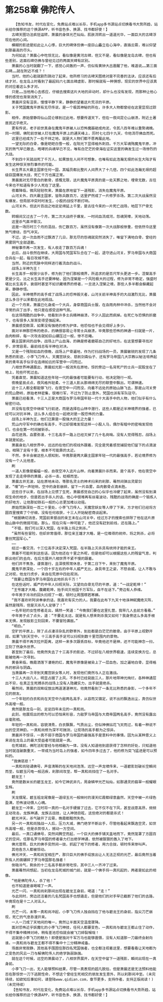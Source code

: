 # 第258章 佛陀传人
        【告知书友，时代在变化，免费站点难以长存，手机app多书源站点切换看书大势所趋，站长给你推荐的这个换源APP，听书音色多、换源、找书都好使！】
       古碑天图功法疯狂运转，萧晨的身体光芒灿灿，肌肤流转出一道道光华，一面巨大的古碑浮现在他的心间。
       模糊的影迹是如此让人心悸，巨大的碑体仿佛一座巨山矗立在心海中，直插云霄，难以仰望到那最高的尽头。
       为何如此？萧晨心中吃惊无比，看似像是黄河古碑，但又不是，看似像是龙岛古碑，但也有些差别，这面石碑仿佛与曾经见过的两面天碑有区别。
       萧晨的心当时就翻了一下，感觉心间轰的一声，仿似有黄钟大吕震醒了他，难道说……第三面石碑……就在附近不成？！
       当时，他的心脏就剧烈跳动了起来，他所修习的古碑天图绝对是不完善的法诀，应该还有后续才对，在龙岛上时看到了最起码六七面古碑虚影，那时候就有一种猜想，现实的世界中应该真的对应着这么多才对。
       只是……当他用心去感应，仔细去搜索这片大地的异动时，却什么也没有发现，而那种让他心悸的感觉也渐渐消失了。
       萧晨并没有沮丧，慢慢平静下来，静静的望着这片荒凉的平原。
       关于梵国魔鬼平原有无尽传说，是一个极其神秘的所在，许多大人物都曾经在这里显现过踪影。
       相传，原始曾静将仙山昆仑移到过此地，想要传道天下，但在一夜间昆仑山崩溃，附近土著居民近乎绝灭。
       更有传说，老子前世真身在魔鬼平原被人以恐怖魔器砸成肉泥，令其八百年难以重聚魂魄。同一时期，佛陀前世被人钉在魔鬼平原上的通天峰上，历时七七四十九天，令他流尽佛血而死。
       这里已经成为了一处不祥之地，就是大人物们都不愿再履此地。
       一望无际的白骨，像是皑皑白雪一般，在阳光下显得格外刺目。千万大军魂殇魔鬼平原，冲天的煞气早已散去，咆哮的兵魂早已不见，唯有白茫茫的骨海在证实这里的确发生过一场惨烈的大战。
       不到四十天就战死了千万人，如果放在人间不可想象，也唯有如此浩瀚无垠的长生大陆才有发生这种惊天惨烈事件的可能。
       长生界五大霸主国家任何一国，其幅员都比整片人间界大了十几倍，四个如此浩瀚无垠的超级巨国爆发大战，死亡千万也属正常。
       萧晨面对无尽雪白的骸骨，感慨无限，这片魔鬼平原真的是一处天葬之地，埋骨无数，古往今来也不知道有多少人死在了这里。
       夜幕降临，微风轻轻吹来，萧晨在原地留下一道残影，消失在魔鬼平原。
       山河关外，四大霸主国家，皆陈兵数百万，这里俨然成了一片修罗杀场，第二次大战虽然没有爆发，但局部冲突时时发生，小股的战役不断打响。
       山河关外，但这片百战之地足足绵延上千里，是古往今来的一片死亡战场，地层下尸骨无数。
       转眼间又过去了一个月，第二次大战终于爆发，一时间血流成河，怨魂哭嚎，天地动荡。
       这里杀气直冲霄汉。
       这是一场历时三个月的混战，伤亡数百万，虽然没有像第一次大战那般惨重，但依然令这里煞气缭绕，怨气冲天。
       不过，这一次血雨不过飘洒了几日，那无尽的怨魂就突然消失了，唯留下满地白骨，曾经的黑雾阴气全部退散。
       神秘事件再一次发生，有人收走了数百万兵魂！
       此后，战斗依然在继续，大周国与梵国军队合在了一起，退守进山河关，罗马帝国与大商国合兵在一起，每日攻城不断。
       当然，附近的荒脉中同样进行着流血的战斗。
       战场上半神为王！
       长生高手一般很少出手，修为到了他们那般境界，所追求的是百尺竿头更进一步。涅槃高手更是少见，比之长生高手还要神秘，因为涅槃是一个风险极大的过程，修为非常不稳定，强盛时堪比长生高手，衰弱时甚至不如识藏境界的修者，一旦进入涅槃之境，那些人多半都会躲藏起来，静静参悟。
       因此，半神境界的高手成了战场上的恐怖毁灭者，山河关前半神高手的大战激烈无比，萧晨这么多日子以来都在此地观战。
       近一个月来，萧晨已化身成一个大兵，身穿商国兵士服，在血雨肉林中冲杀，当然他不会对寻常的兵丁出手，他只是在感受这种气氛。
       在这场残酷的战争中，他看到许多士兵精神崩溃，不少人因此而疯掉。在死亡与恐惧的折磨下，也有很多人渐渐变得坚强起来。
       萧晨感受颇深，如果没有强绝的修为护体，他恐怕也不会见得好上多少。
       面对半神那恐怖的绝杀，的确很容易让寻常士兵崩溃，毕竟那些恐怖的神通一扫就是一片，血肉粉碎，每一次攻击就如巨山碾压过一般，惨不忍睹。
       霸主国家间的战争，战场上尸山血海，的确是修者磨砺自己的好地方。在这里想要寻找对手，非常容易，最前线总有半神在对决。
       又是一个残阳如血的傍晚，战场上尸骨遍地，作为打扫战场的一员，萧晨敏锐的发现了几条熟悉的影迹，小李飞刀传人、天魔宫妖女、慈航剑斋仙子、还有罗马帝国几大宗教以秘法培养起来的青年高手似乎在连绵如云的军营中一闪而过。
       八相世界神通展出，萧晨如光影一般消失在原地，惊的旁边一名背死尸的士兵一屁股坐在了地上，险些吓死过去。
       凭着直觉，萧晨知道这些年轻一代的最强者可能要有行动，他决定随行一观。
       夜晚星辰点点，夜风格外轻柔，十三道人影从那绵绵无尽的联营中飘出，可谓神速。
       这十三人都全都能够飞行，在夜空中一闪而没，向着不远处的原始山脉飞去，那是山河关旁的荒山野岭，原始老林密集，很难行军，不过为了防止意外，梵国也派有军队驻守。
       萧晨已经看清，十三人正是大商国与罗马帝国年轻一代十大高手中的人物，他们似乎有什么秘密行动。
       并没有在夜空中继续飞行前进，而是选择在山林中潜行，这些人都是近半神境界的强者，已经可以对抗半神，这么多人组合在一起绝对是一股恐怖的力量。
       战场上半神为王，他们已算是一股强大的王之力量！
       荒山内守军中的确也有高手，不过却很难发现这样一小股人马，偶尔有暗中的密哨发现他们，也会在第一时间被斩杀。
       血花迸溅，血雾弥漫，十三名高手一路上已经灭掉了几十名岗哨。没有人觉得残忍，战场上本就是如此。
       萧晨身处八相世界中，远远的在他们的视线外跟着，完全是凭着感觉捕捉他们留下的点滴波动，相隔了足有十里，根本不可能靠的太近。
       不然，多半会被这些人感知到，毕竟那是两大霸主国家年轻一代的最强高手，若论境界修为没有一个人比他差。
       刷
       一道人影像是蝙蝠一般，自夜空冲入这片山林，向着萧晨扑杀而来。是个高手，他在夜空中发现了走走停停的萧晨，必杀一击，眨眼而至。
       萧晨古井无波，站在原地未动，等那名灵士的神术扫来的刹那，蓦然间弹出灵犀剑波，“噗”的一声轻响，空中的身影崩碎，留下一片血雾，血肉骸骨点滴未胜。
       这些日子以来，在战场上见惯了生死，萧晨感觉自己的心似乎也冷硬了起来，虽然没有到漠视生命的地步，但是若出手杀人的话，他心中很难再有丝毫波动，残酷的战场的确是一个锻炼人的好地方，让他那如铁石一般的心志更加难以动摇。
       原始荒脉深处一百二十里处，小李飞刀传人、天魔宫妖女等人停了下来，方才他们已经将方圆百里搜索了个仔细，没有任何收获，十三人开始秘密商谈起来。
       “根据确切消息，梵国前来督战的亲王未在山河关中，经过方才的搜索也排除了他在这片原始山脉中的微弱可能。那么，现在只有一种可能了，他还没有赶到前线，还在路上。”
       “不错，我们可以深入梵国，在半路上将之刺杀。”
       “虽然有些冒险，但却非常值得，那位亲王雄才大略，是一位难得的统帅，将之刺杀，必将重创梵国军心。”
       ……
       经过一番交流，十三位高手决定深入梵国，在半路上灭杀具有统帅才能的亲王。
       萧晨不可能听到这些话，因为他还在十里之外呢，但是他却可以根据这些人的残留气息，判断出他们的去向，在后方展开八相世界不紧不慢的跟着。
       他们并不焦急，谨慎潜行，且深夜照常休息，于第二日下午，来到了魔鬼平原。
       魔鬼平原深处，一个四十岁左右的中年人威严无比，身具帝王之姿，不怒自威，让人不敢与之对视，他龙行虎步，亲自在荒原中四处观测。
       “我要让商国与罗马帝国在此地折兵千万！”
       在这些话时，威严的中年人扫视天际，又望向白骨无尽的平原，道：“一战定乾坤！”
       “王爷雄才大略，腹藏乾坤，抬手间灭他国千万军队，自不在话下。”旁边有人恭维。
       中年男子冷冷的回头扫视了一眼，顿时让周围噤若寒蝉。
       “我不喜欢听阿谀奉承的话，我喜欢有实力的人。我要在此布下九天十地诛神弑魔绝灭阵，虽然是残阵，但是灭杀凡人足够了！”
       一名年轻的女性修者走出，嫣然一笑道：“今晚我们要在这里扎营，我带几人去前方看看。”
       中年男子点了点头，道：“不要走太远，就是有人想来刺杀我又如何？我身旁这么多高手根本无惧，发现敌影立刻回来，不要冒险袭敌。”
       “明白。”
       空旷的平原上，除了点点凄凉杂乱的野草外，到处都是白茫茫的骸骨。由于平原上视野开阔，如果飞到天空中，十三高手高手足可以扫视到数十里范围内的景物。
       萧晨不得不再次拉开距离，这样一来多次跟丢目标，毕竟他还不是神，还不可能神念一扫，立刻了然身外世界。
       甚至到了最后，他竟然失去了十三高手的影迹，不过好在八相世界极速，连续变换方位，总能被他再一次寻到。
       黄昏来临，晚霞洒落下凄艳的红，魔鬼平原像是被染上了一层血色，加之遍地白骨，显得格外的邪异与阴森。
       当萧晨再一次寻到天魔宫妖女等人时，发现他们竟然与人正在激战。
       十三人大战八人，明显占据了上风，不多时已经毙敌三人，那片地带神光绚烂，各种神通层出不穷，在真正生死搏杀的战场上没有人隐藏实力，出手就是绝杀。
       蓦然间，萧晨的双眸绽放出两道湛湛神光，他竟然看到了一条无比熟悉的身影，一个多年不见的朋友。
       一个年轻的白衣和尚在天空中力敌两名高手，从容而又镇定，说不出的飘逸出尘，真仿似世外高增一般。
       竟然是那龙岛一别、足足四年未见的一真和尚。
       此刻，他展现出的修为可以恐怕来形容，力敌罗马帝国与大商帝国两名高手，竟然没有露出丝毫败相。
       年轻的一真和尚，容貌清秀，白衣飘飘，气质出尘，仿似神佛拈花飞天而过，有着一种说不出的空灵神韵，一真和尚修为深不可揣测，让现场的高手都为之惊异。
       萧晨并不惊讶，一真不弱于商国与罗马帝国的最强高手是意料中的事情，因为从某种意义上来说在龙岛上的最大受益者可能就是一真。
       在死城前，佛陀法轮曾经与他相融为一体，没有人知道他到底获得了怎样的好处，只知道他当时就连破数重天，一举成为当时岛上的强者，如今四年多过去了，他的修为突飞猛进是可以预料的。
       “我佛慈悲！”
       一真和尚轻诵佛号，声音清晰的在天地间浩荡，远空一声龙啸传来，一道碧影划破长空瞬间而至，似碧玉闪电一般迅疾，刹那间攻至，帮一真和尚挡住了一名对手。
       碧龙王！
       竟然是数米长的碧玉龙王，如今它神武非凡，周身鳞甲光芒灿灿，如那通灵的翡翠一般耀眼生辉。
       刷
       天龙摆尾，碧玉祖龙尾像是一道绿玉光一般映衬的漫天红霞都绿意盎然，天空中被一片绿色盈满，恐怖波动慑人心魄。
       碧龙王一冲来，立时将一真的一名对手硬接了过去，它不仅不在下风，甚至战意高昂，频频主动攻击，龙族神通、龙族古战技，让人神驰目眩，这些绝对的都是杀式！
       碧光冲天，杀气破开了云霄，晚霞都黯然失色。
       另一片一真和尚独战一人后，压力大减，佛门绝学不断出手，尽管他看起来飘逸空灵，如世外高增一般，但是杀势惊人，撼动一方空间。
       最后，一真口诵佛号，突然间腾空而起，一个巨大的佛手铺天盖地而下，竟然笼罩了方圆百丈的空间，任那名罗马帝国的修者奋力打出绝学神通，依然被狠狠的轰入了地下。
       佛光普照，巨大的佛手突然间一拢，抓起了地下的修者，用力合拢，顿时传来惨叫声。
       其他各方人都被惊动。
       佛光冲天，一真和尚宝相庄严，那只巨大的佛手绽放出让人无法正视的光芒，最后竟然当着所有人的面碾碎了罗马帝国那名强者！
       倒吸冷气，剩余的十二名高手都非常吃惊，其中三人一齐冲了过来。
       萧晨蓦然间想起，当初在龙岛死城的城门前，就是一个佛手将一真托起的，两者是如此的相像。
       “他是佛陀传人，杀了他！”
       也不知道是谁喝喊了一声。
       光芒一闪，一真和尚刹那间出现在碧龙王身前，喝道：“走！”
       与此同时，旁边还活着的几名梵国高手也想遁走，但是他们的对手早已截断了他们的去路，毕竟现在是十二人对五人。
       刷
       光芒一闪，未等一真和尚冲起，小李飞刀传人独自挡在了他与碧龙王的身前，指尖刀芒崩现，死亡的气息弥漫开来。
       一人一刀成了天地间的唯一，竟然让半面天空温度骤降。
       面对恐怖近乎妖魔化的小李飞刀神技，任何人都要变色，一真和尚与碧龙王都止住了动作，不得不集中精神对峙，稍有差池恐怕就会被飞刀碎裂喉咙！
       这就是小李飞刀的魅力！即便是独对千军万马也能够震慑，没有人知道那一刀最终会射向谁。一真和尚与碧龙王都不得不集中十二分精神戒备。
       场面非常寂静，其他高手围困住那四名梵国强者，也全都注视着这里，想要看看让天地都为之变色的风云一刀与解佛陀传人的绝学孰弱孰强。
       就在这个时候，远空的萧晨动了，八相世界展开，在天空中留下一道残影，瞬间出现在一真身前。
       小李飞刀一出，无人能够预料结果，尽管一真表现的超凡脱俗，但是萧晨还是无法预料他能否在那惊世一刀下逃脱性命，不想这个曾经生死相交的朋友发生意外，所以刹那间冲至。(未完待续，如欲知后事如何，请登陆www.qidian.com，章节更多，支持作者，支持正版阅读！)（未完待续）
       【告知书友，时代在变化，免费站点难以长存，手机app多书源站点切换看书大势所趋，站长给你推荐的这个换源APP，听书音色多、换源、找书都好使！】